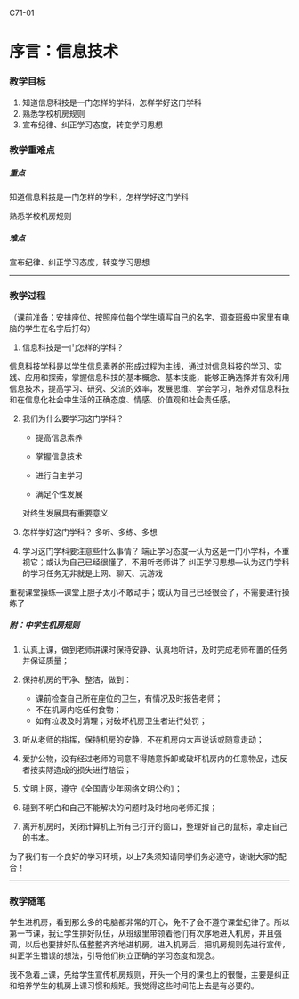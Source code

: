 C71-01

# 序言：信息技术

### 教学目标
1. 知道信息科技是一门怎样的学科，怎样学好这门学科
2. 熟悉学校机房规则
3. 宣布纪律、纠正学习态度，转变学习思想

### 教学重难点
##### 重点
知道信息科技是一门怎样的学科，怎样学好这门学科

熟悉学校机房规则

##### 难点
 宣布纪律、纠正学习态度，转变学习思想

------

### 教学过程
（课前准备：安排座位、按照座位每个学生填写自己的名字、调查班级中家里有电脑的学生在名字后打勾）

1. 信息科技是一门怎样的学科？

  信息科技学科是以学生信息素养的形成过程为主线，通过对信息科技的学习、实践、应用和探索，掌握信息科技的基本概念、基本技能，能够正确选择并有效利用信息技术，提高学习、研究、交流的效率，发展思维、学会学习，培养对信息科技和在信息化社会中生活的正确态度、情感、价值观和社会责任感。

2. 我们为什么要学习这门学科？

   - 提高信息素养

   - 掌握信息技术

   - 进行自主学习

   - 满足个性发展

   对终生发展具有重要意义
3. 怎样学好这门学科？
多听、多练、多想

4. 学习这门学科要注意些什么事情？
  端正学习态度—认为这是一门小学科，不重视它；或认为自己已经很懂了，不用听老师讲了
  纠正学习思想—认为这门学科的学习任务无非就是上网、聊天、玩游戏

  重视课堂操练—课堂上胆子太小不敢动手；或认为自己已经很会了，不需要进行操练了

##### 附：中学生机房规则
1. 认真上课，做到老师讲课时保持安静、认真地听讲，及时完成老师布置的任务并保证质量；
2. 保持机房的干净、整洁，做到：

   - 课前检查自己所在座位的卫生，有情况及时报告老师；
   - 不在机房内吃任何食物；
   - 如有垃圾及时清理；对破坏机房卫生者进行处罚；
3. 听从老师的指挥，保持机房的安静，不在机房内大声说话或随意走动；
4. 爱护公物，没有经过老师的同意不得随意拆卸或破坏机房内的任意物品，违反者按实际造成的损失进行赔偿；
5. 文明上网，遵守《全国青少年网络文明公约》；
6. 碰到不明白和自己不能解决的问题时及时地向老师汇报；
7. 离开机房时，关闭计算机上所有已打开的窗口，整理好自己的鼠标，拿走自己的书本。


为了我们有一个良好的学习环境，以上7条须知请同学们务必遵守，谢谢大家的配合！

----
### 教学随笔
学生进机房，看到那么多的电脑都非常的开心，免不了会不遵守课堂纪律了。所以第一节课，我让学生排好队伍，从班级里带领着他们有次序地进入机房，并且强调，以后也要排好队伍整整齐齐地进机房。进入机房后，把机房规则先进行宣传，纠正学生错误的想法，引导他们树立正确的学习态度和观念。

我不急着上课，先给学生宣传机房规则，开头一个月的课也上的很慢，主要是纠正和培养学生的机房上课习惯和规矩。我觉得这些时间花上去是有必要的。

